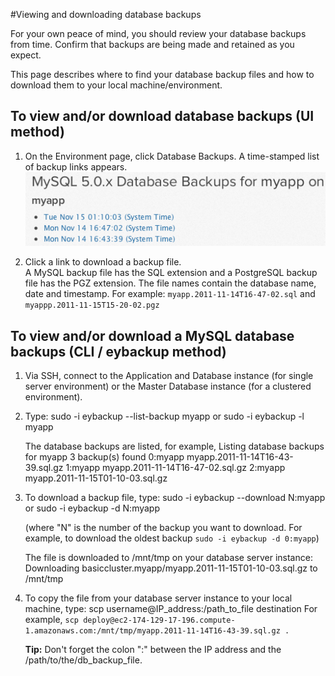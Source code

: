 #Viewing and downloading database backups

For your own peace of mind, you should review your database backups from time. Confirm that backups are being made and retained as you expect. 

This page describes where to find your database backup files and how to download them to your local machine/environment.

## To view and/or download database backups (UI method)

1. On the Environment page, click Database Backups.
    A time-stamped list of backup links appears.
    ![Example list of backup links](images/database_backups.png)

2. Click a link to download a backup file.  
    A MySQL backup file has the SQL extension and a PostgreSQL backup file has the PGZ extension. The file names contain the database name, date and timestamp. For example: `myapp.2011-11-14T16-47-02.sql` and `myappp.2011-11-15T15-20-02.pgz` 

## To view and/or download a MySQL database backups (CLI / eybackup method)

1. Via SSH, connect to the Application and Database instance (for single server environment) or the Master Database instance (for a clustered environment).

2. Type:
        sudo -i eybackup --list-backup myapp
    or
        sudo -i eybackup -l myapp

    The database backups are listed, for example, 
        Listing database backups for myapp
		3 backup(s) found
		0:myapp myapp.2011-11-14T16-43-39.sql.gz
		1:myapp myapp.2011-11-14T16-47-02.sql.gz
		2:myapp myapp.2011-11-15T01-10-03.sql.gz
		
3. To download a backup file, type:
        sudo -i eybackup --download N:myapp
	or 
		sudo -i eybackup -d N:myapp

    (where "N" is the number of the backup you want to download. For example, to download the oldest backup `sudo -i eybackup -d 0:myapp`)

    The file is downloaded to /mnt/tmp on your database server instance:
        Downloading basiccluster.myapp/myapp.2011-11-15T01-10-03.sql.gz to /mnt/tmp

4. To copy the file from your database server instance to your local machine, type:
        scp username@IP_address:/path_to_file destination
    For example, `scp deploy@ec2-174-129-17-196.compute-1.amazonaws.com:/mnt/tmp/myapp.2011-11-14T16-43-39.sql.gz .`
	    
    **Tip:** Don't forget the colon ":" between the IP address and the /path/to/the/db_backup_file.
	